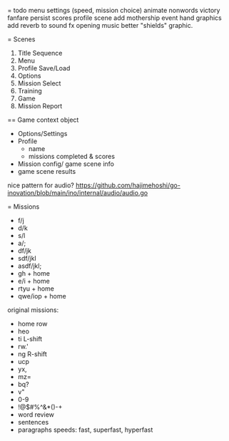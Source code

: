 = todo
menu settings (speed, mission choice)
animate nonwords
victory fanfare
persist scores
profile scene
add mothership event
hand graphics
add reverb to sound fx
opening music
better "shields" graphic.


= Scenes

1. Title Sequence
2. Menu
3. Profile Save/Load
4. Options
5. Mission Select
6. Training
7. Game
8. Mission Report

== Game context object

  - Options/Settings
  - Profile
    - name
    - missions completed & scores
  - Mission config/ game scene info
  - game scene results

nice pattern for audio?
https://github.com/hajimehoshi/go-inovation/blob/main/ino/internal/audio/audio.go


= Missions

  - f/j
  - d/k
  - s/l
  - a/;
  - df/jk
  - sdf/jkl
  - asdf/jkl;
  - gh + home
  - e/i + home
  - rtyu + home
  - qwe/iop + home


  original missions:
  - home row
  - heo
  - ti L-shift
  - rw.'
  - ng R-shift
  - ucp
  - yx,
  - mz=
  - bq?
  - v"
  - 0-9
  - !@$#%^&*()-+
  - word review
  - sentences
  - paragraphs
  speeds: fast, superfast, hyperfast
